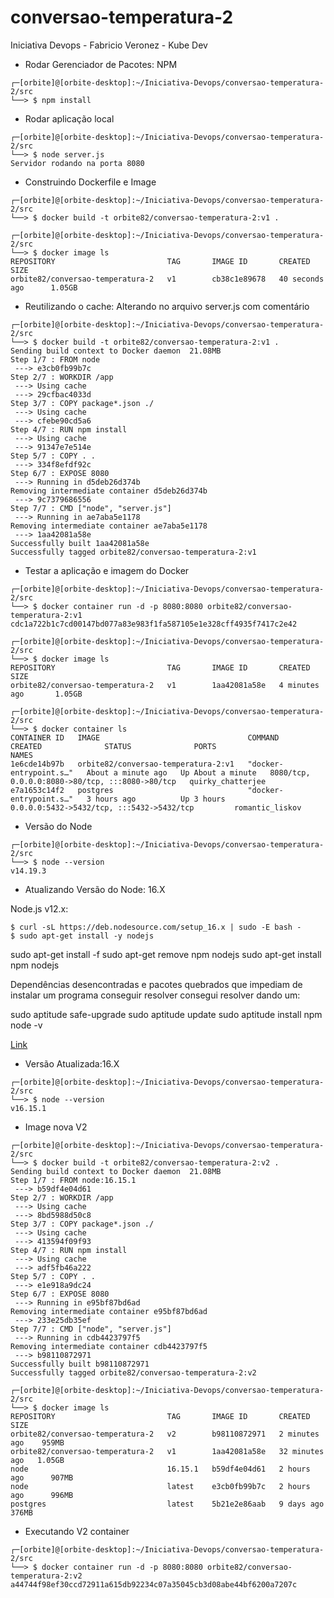 # conversao-temperatura-2
Iniciativa Devops - Fabricio Veronez - Kube Dev

* Rodar Gerenciador de Pacotes: NPM 

```
┌─[orbite]@[orbite-desktop]:~/Iniciativa-Devops/conversao-temperatura-2/src
└──> $ npm install
```
* Rodar aplicação local

```
┌─[orbite]@[orbite-desktop]:~/Iniciativa-Devops/conversao-temperatura-2/src
└──> $ node server.js
Servidor rodando na porta 8080

```

* Construindo Dockerfile e Image

```
┌─[orbite]@[orbite-desktop]:~/Iniciativa-Devops/conversao-temperatura-2/src
└──> $ docker build -t orbite82/conversao-temperatura-2:v1 .
```

```
┌─[orbite]@[orbite-desktop]:~/Iniciativa-Devops/conversao-temperatura-2/src
└──> $ docker image ls
REPOSITORY                         TAG       IMAGE ID       CREATED             SIZE
orbite82/conversao-temperatura-2   v1        cb38c1e89678   40 seconds ago      1.05GB
```

* Reutilizando o cache: Alterando no arquivo server.js com comentário

```
┌─[orbite]@[orbite-desktop]:~/Iniciativa-Devops/conversao-temperatura-2/src
└──> $ docker build -t orbite82/conversao-temperatura-2:v1 .
Sending build context to Docker daemon  21.08MB
Step 1/7 : FROM node
 ---> e3cb0fb99b7c
Step 2/7 : WORKDIR /app
 ---> Using cache
 ---> 29cfbac4033d
Step 3/7 : COPY package*.json ./
 ---> Using cache
 ---> cfebe90cd5a6
Step 4/7 : RUN npm install
 ---> Using cache
 ---> 91347e7e514e
Step 5/7 : COPY . .
 ---> 334f8efdf92c
Step 6/7 : EXPOSE 8080
 ---> Running in d5deb26d374b
Removing intermediate container d5deb26d374b
 ---> 9c7379686556
Step 7/7 : CMD ["node", "server.js"]
 ---> Running in ae7aba5e1178
Removing intermediate container ae7aba5e1178
 ---> 1aa42081a58e
Successfully built 1aa42081a58e
Successfully tagged orbite82/conversao-temperatura-2:v1
```

* Testar a aplicação e imagem do Docker

```
┌─[orbite]@[orbite-desktop]:~/Iniciativa-Devops/conversao-temperatura-2/src
└──> $ docker container run -d -p 8080:8080 orbite82/conversao-temperatura-2:v1
cdc1a722b1c7cd00147bd077a83e983f1fa587105e1e328cff4935f7417c2e42
```

```
┌─[orbite]@[orbite-desktop]:~/Iniciativa-Devops/conversao-temperatura-2/src
└──> $ docker image ls
REPOSITORY                         TAG       IMAGE ID       CREATED             SIZE
orbite82/conversao-temperatura-2   v1        1aa42081a58e   4 minutes ago       1.05GB
```

```
┌─[orbite]@[orbite-desktop]:~/Iniciativa-Devops/conversao-temperatura-2/src
└──> $ docker container ls
CONTAINER ID   IMAGE                                 COMMAND                  CREATED              STATUS              PORTS                                             NAMES
1e6cde14b97b   orbite82/conversao-temperatura-2:v1   "docker-entrypoint.s…"   About a minute ago   Up About a minute   8080/tcp, 0.0.0.0:8080->80/tcp, :::8080->80/tcp   quirky_chatterjee
e7a1653c14f2   postgres                              "docker-entrypoint.s…"   3 hours ago          Up 3 hours          0.0.0.0:5432->5432/tcp, :::5432->5432/tcp         romantic_liskov
```

* Versão do Node

```
┌─[orbite]@[orbite-desktop]:~/Iniciativa-Devops/conversao-temperatura-2/src
└──> $ node --version
v14.19.3
```

* Atualizando Versão do Node: 16.X

Node.js v12.x:

```
$ curl -sL https://deb.nodesource.com/setup_16.x | sudo -E bash -
$ sudo apt-get install -y nodejs

```
sudo apt-get install -f
sudo apt-get remove npm nodejs
sudo apt-get install npm nodejs

Dependências desencontradas e pacotes quebrados que impediam de instalar um programa conseguir resolver consegui resolver dando um:

sudo aptitude safe-upgrade
sudo aptitude update
sudo aptitude install npm
node -v

[Link](https://pt.stackoverflow.com/questions/215927/erro-npm-e-node-ubuntu)

* Versão Atualizada:16.X

```
┌─[orbite]@[orbite-desktop]:~/Iniciativa-Devops/conversao-temperatura-2/src
└──> $ node --version
v16.15.1
```

* Image nova V2

```
┌─[orbite]@[orbite-desktop]:~/Iniciativa-Devops/conversao-temperatura-2/src
└──> $ docker build -t orbite82/conversao-temperatura-2:v2 .
Sending build context to Docker daemon  21.08MB
Step 1/7 : FROM node:16.15.1
 ---> b59df4e04d61
Step 2/7 : WORKDIR /app
 ---> Using cache
 ---> 8bd5988d50c8
Step 3/7 : COPY package*.json ./
 ---> Using cache
 ---> 413594f09f93
Step 4/7 : RUN npm install
 ---> Using cache
 ---> adf5fb46a222
Step 5/7 : COPY . .
 ---> e1e918a9dc24
Step 6/7 : EXPOSE 8080
 ---> Running in e95bf87bd6ad
Removing intermediate container e95bf87bd6ad
 ---> 233e25db35ef
Step 7/7 : CMD ["node", "server.js"]
 ---> Running in cdb4423797f5
Removing intermediate container cdb4423797f5
 ---> b98110872971
Successfully built b98110872971
Successfully tagged orbite82/conversao-temperatura-2:v2

```

```
┌─[orbite]@[orbite-desktop]:~/Iniciativa-Devops/conversao-temperatura-2/src
└──> $ docker image ls
REPOSITORY                         TAG       IMAGE ID       CREATED          SIZE
orbite82/conversao-temperatura-2   v2        b98110872971   2 minutes ago    959MB
orbite82/conversao-temperatura-2   v1        1aa42081a58e   32 minutes ago   1.05GB
node                               16.15.1   b59df4e04d61   2 hours ago      907MB
node                               latest    e3cb0fb99b7c   2 hours ago      996MB
postgres                           latest    5b21e2e86aab   9 days ago       376MB

```

* Executando V2 container

```
┌─[orbite]@[orbite-desktop]:~/Iniciativa-Devops/conversao-temperatura-2/src
└──> $ docker container run -d -p 8080:8080 orbite82/conversao-temperatura-2:v2
a44744f98ef30ccd72911a615db92234c07a35045cb3d08abe44bf6200a7207c
```